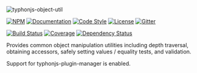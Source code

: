 ![typhonjs-object-util](https://i.imgur.com/Vf2ugzy.png)

[![NPM](https://img.shields.io/npm/v/typhonjs-object-util.svg?label=npm)](https://www.npmjs.com/package/typhonjs-object-util)
[![Documentation](http://docs.typhonjs.io/typhonjs-node-utils/typhonjs-object-util/badge.svg)](http://docs.typhonjs.io/typhonjs-node-utils/typhonjs-object-util/)
[![Code Style](https://img.shields.io/badge/code%20style-allman-yellowgreen.svg?style=flat)](https://en.wikipedia.org/wiki/Indent_style#Allman_style)
[![License](https://img.shields.io/badge/license-MPLv2-yellowgreen.svg?style=flat)](https://github.com/typhonjs-node-utils/typhonjs-object-util/blob/master/LICENSE)
[![Gitter](https://img.shields.io/gitter/room/typhonjs/TyphonJS.svg)](https://gitter.im/typhonjs/TyphonJS)

[![Build Status](https://travis-ci.org/typhonjs-node-utils/typhonjs-object-util.svg?branch=master)](https://travis-ci.org/typhonjs-node-utils/typhonjs-object-util)
[![Coverage](https://img.shields.io/codecov/c/github/typhonjs-node-utils/typhonjs-object-util.svg)](https://codecov.io/github/typhonjs-node-utils/typhonjs-object-util)
[![Dependency Status](https://david-dm.org/typhonjs-node-utils/typhonjs-object-util.svg)](https://david-dm.org/typhonjs-node-utils/typhonjs-object-util)

Provides common object manipulation utilities including depth traversal, obtaining accessors, safely setting values /
equality tests, and validation.

Support for typhonjs-plugin-manager is enabled.
